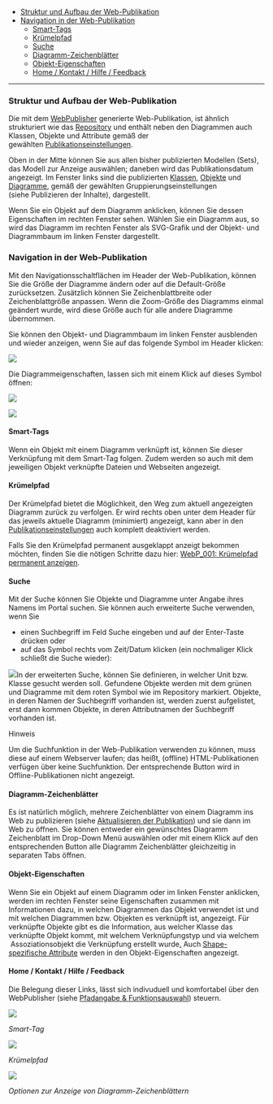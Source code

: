 
-   [Struktur und Aufbau der Web-Publikation](#struktur-und-aufbau-der-web-publikation)
-   [Navigation in der Web-Publikation](#navigation-in-der-web-publikation)
    -   [Smart-Tags](#smart-tags)
    -   [Krümelpfad](#krümelpfad)
    -   [Suche](#suche)
    -   [Diagramm-Zeichenblätter](#diagramm-zeichenblätter)
    -   [Objekt-Eigenschaften](#objekt-eigenschaften)
    -   [Home / Kontakt / Hilfe / Feedback](#home--kontakt--hilfe--feedback)

------------------------------------------------------------------------

### Struktur und Aufbau der Web-Publikation

Die mit dem [WebPublisher](WebPublisher) generierte Web-Publikation, ist
ähnlich strukturiert wie das [Repository](Repository) und enthält neben
den Diagrammen auch Klassen, Objekte und Attribute gemäß der
gewählten [Publikationseinstellungen](Publikationseinstellungen).

Oben in der Mitte können Sie aus allen bisher publizierten Modellen
(Sets), das Modell zur Anzeige auswählen; daneben wird das
Publikationsdatum angezeigt. Im Fenster links sind die publizierten
[Klassen](Klasse), [Objekte](Objekt) und [Diagramme](Diagramm), gemäß
der gewählten Gruppierungseinstellungen (siehe Publizieren der Inhalte),
dargestellt.

Wenn Sie ein Objekt auf dem Diagramm anklicken, können Sie dessen
Eigenschaften im rechten Fenster sehen. Wählen Sie ein Diagramm aus, so
wird das Diagramm im rechten Fenster als SVG-Grafik und der Objekt- und
Diagrammbaum im linken Fenster dargestellt.

### Navigation in der Web-Publikation

Mit den Navigationsschaltflächen im Header der Web-Publikation, können
Sie die Größe der Diagramme ändern oder auf die Default-Größe
zurücksetzen. Zusätzlich können Sie Zeichenblattbreite oder
Zeichenblattgröße anpassen. Wenn die Zoom-Größe des Diagramms einmal
geändert wurde, wird diese Größe auch für alle andere Diagramme
übernommen.

Sie können den Objekt- und Diagrammbaum im linken Fenster ausblenden und
wieder anzeigen, wenn Sie auf das folgende Symbol im Header klicken:

![](//images.ctfassets.net/utx1h0gfm1om/99mxc5klK8KM8MumqiSCS/3e2c4a7b98292541dd2156fa820ecfec/1017356.png)

Die Diagrammeigenschaften, lassen sich mit einem Klick auf dieses Symbol
öffnen:

![](//images.ctfassets.net/utx1h0gfm1om/1GcwlnrDNOaU8IoQg4UCQY/8b6259c905e3ba6972c44a31c15f0b7a/1017420.png)


![](//images.ctfassets.net/utx1h0gfm1om/5nyT2uolAQYs6McYwIqw0A/f5c2d6351abab4b882bd9fbaa774eaab/1017400.png)


#### Smart-Tags

Wenn ein Objekt mit einem Diagramm verknüpft ist, können Sie dieser
Verknüpfung mit dem Smart-Tag folgen. Zudem werden so auch mit dem
jeweiligen Objekt verknüpfte Dateien und Webseiten angezeigt.

#### Krümelpfad

Der Krümelpfad bietet die Möglichkeit, den Weg zum aktuell angezeigten
Diagramm zurück zu verfolgen. Er wird rechts oben unter dem Header für
das jeweils aktuelle Diagramm (minimiert) angezeigt, kann aber in den
[Publikationseinstellungen](Publikationseinstellungen) auch komplett
deaktiviert werden.

Falls Sie den Krümelpfad permanent ausgeklappt anzeigt bekommen möchten,
finden Sie die nötigen Schritte dazu hier: [WebP\_001: Krümelpfad
permanent anzeigen](WebP_001_Krümelpfad_permanent_anzeigen).

#### Suche

Mit der Suche können Sie Objekte und Diagramme unter Angabe ihres Namens
im Portal suchen. Sie können auch erweiterte Suche verwenden, wenn Sie

-   einen Suchbegriff im Feld Suche eingeben und auf der Enter-Taste
    drücken oder
-   auf das Symbol rechts vom Zeit/Datum klicken (ein nochmaliger Klick
    schließt die Suche wieder):

![](//images.ctfassets.net/utx1h0gfm1om/HBmEhnlbyKie2MWMsSIgw/af6a0a176baa5faf08225776c3d8d9ae/1017396.png)In der erweiterten
Suche, können Sie definieren, in welcher Unit bzw. Klasse gesucht werden
soll. Gefundene Objekte werden mit dem grünen und Diagramme mit dem
roten Symbol wie im Repository markiert. Objekte, in deren Namen der
Suchbegriff vorhanden ist, werden zuerst aufgelistet, erst dann kommen
Objekte, in deren Attributnamen der Suchbegriff vorhanden ist.

Hinweis

Um die Suchfunktion in der Web-Publikation verwenden zu können, muss
diese auf einem Webserver laufen; das heißt, (offline)
HTML-Publikationen verfügen über keine Suchfunktion. Der entsprechende
Button wird in Offline-Publikationen nicht angezeigt.

#### Diagramm-Zeichenblätter

Es ist natürlich möglich, mehrere Zeichenblätter von einem Diagramm ins
Web zu publizieren (siehe [Aktualisieren der
Publikation](Aktualisieren_der_Publikation)) und sie dann im Web zu
öffnen. Sie können entweder ein gewünschtes Diagramm Zeichenblatt im
Drop-Down Menü auswählen oder mit einem Klick auf den entsprechenden
Button alle Diagramm Zeichenblätter gleichzeitig in separaten Tabs
öffnen.

#### Objekt-Eigenschaften

Wenn Sie ein Objekt auf einem Diagramm oder im linken Fenster anklicken,
werden im rechten Fenster seine Eigenschaften zusammen mit Informationen
dazu, in welchen Diagrammen das Objekt verwendet ist und mit welchen
Diagrammen bzw. Objekten es verknüpft ist, angezeigt. Für verknüpfte
Objekte gibt es die Information, aus welcher Klasse das verknüpfte
Objekt kommt, mit welchem Verknüpfungstyp und via welchem
 Assoziationsobjekt die Verknüpfung erstellt
wurde[.](http://www.process4.biz/HelpContent/540/mod-hand/de/) Auch
[Shape-spezifische Attribute](Shape-spezifische_Attribute) werden in den
Objekt-Eigenschaften angezeigt.

#### Home / Kontakt / Hilfe / Feedback

Die Belegung dieser Links, lässt sich indivuduell und komfortabel über
den WebPublisher (siehe [Pfadangabe &
Funktionsauswahl](Pfadangabe_Funktionsauswahl)) steuern.

![](//images.ctfassets.net/utx1h0gfm1om/5VlV4qirx6cie8SaskyacY/3815f64ab0e8c2723e41b41534627da8/1017455.png)


*Smart-Tag*


![](//images.ctfassets.net/utx1h0gfm1om/5z0MGkzMRiEyGU2qGsgI6a/2d10860f524a4d3fdfbbfea35fc29b87/1017440.png)


*Krümelpfad*


![](//images.ctfassets.net/utx1h0gfm1om/1DA5JlemIcoCAsaqMAAGm/667c0dea060d826161b984cab7dc812d/1017483.png)


*Optionen zur Anzeige von Diagramm-Zeichenblättern*

